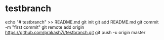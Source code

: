 # testbranch
echo "# testbranch" >> README.md
git init
git add README.md
git commit -m "first commit"
git remote add origin https://github.com/prakash7i/testbranch.git
git push -u origin master
